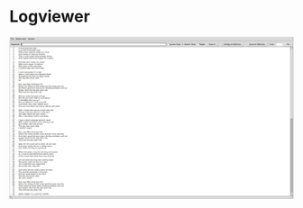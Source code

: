 # Logviewer


![alt text](https://github.com/christianjchoi/LogViewer/blob/master/LogViewer/Screenshots/Screenshot%20from%202017-08-22%2014-51-37.png)

